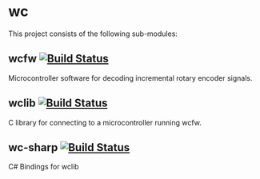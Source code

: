 # wc #

This project consists of the following sub-modules:

## wcfw [![Build Status](https://travis-ci.org/zwh-labs/wcfw.png)](https://travis-ci.org/zwh-labs/wcfw) ##
Microcontroller software for decoding incremental rotary encoder signals.

## wclib [![Build Status](https://travis-ci.org/zwh-labs/wclib.png)](https://travis-ci.org/zwh-labs/wclib) ##
C library for connecting to a microcontroller running wcfw.

## wc-sharp [![Build Status](https://travis-ci.org/zwh-labs/wc-sharp.png)](https://travis-ci.org/zwh-labs/wc-sharp) ##
C# Bindings for wclib
